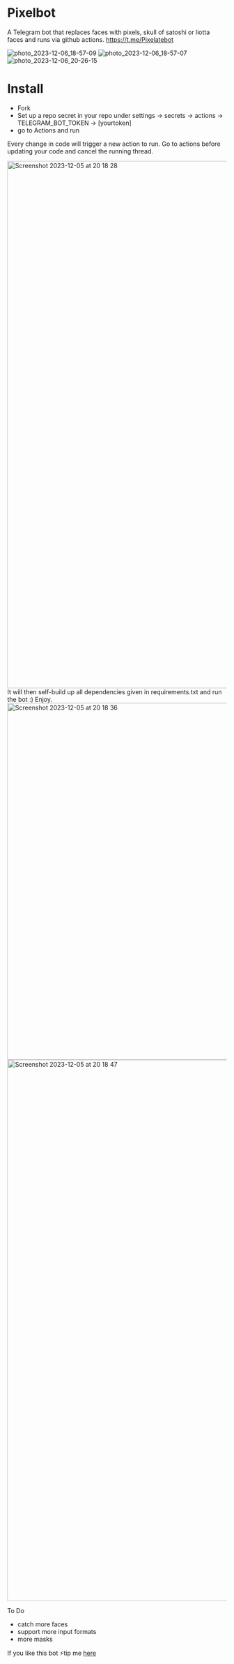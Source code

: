 # Pixelbot
A Telegram bot that replaces faces with pixels, skull of satoshi or liotta faces and runs via github actions.
https://t.me/Pixelatebot

![photo_2023-12-06_18-57-09](https://github.com/arbadacarbaYK/Pixelbot/assets/63317640/1046add6-fab1-4139-bf93-171c9593dfea)
![photo_2023-12-06_18-57-07](https://github.com/arbadacarbaYK/Pixelbot/assets/63317640/bbce7e38-0205-4670-833d-25b0df51db79)
![photo_2023-12-06_20-26-15](https://github.com/arbadacarbaYK/Pixelbot/assets/63317640/e5a2917f-67e4-4ae5-bf16-c044c43387ad)

# Install
- Fork
- Set up a repo secret in your repo under settings -> secrets -> actions -> TELEGRAM_BOT_TOKEN -> [yourtoken]
- go to Actions and run

Every change in code will trigger a new action to run. Go to actions before updating your code and cancel the running thread.


<img width="1209" alt="Screenshot 2023-12-05 at 20 18 28" src="https://github.com/arbadacarbaYK/Pixelbot/assets/63317640/dcf2e9da-3a32-4371-8454-9d8062bc00f4">
It will then self-build up all dependencies given in requirements.txt and run the bot :) Enjoy.

<img width="818" alt="Screenshot 2023-12-05 at 20 18 36" src="https://github.com/arbadacarbaYK/Pixelbot/assets/63317640/244eeca9-d84e-4ce3-bf68-0dc050fbaa04">

<img width="1241" alt="Screenshot 2023-12-05 at 20 18 47" src="https://github.com/arbadacarbaYK/Pixelbot/assets/63317640/0985eec3-58c4-4837-80fd-762368e10b3f">



To Do
- catch more faces
- support more input formats
- more masks


If you like this bot ⚡️tip me [here](https://legend.lnbits.com/lnurlp/link/Fqq872)
